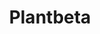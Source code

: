 ---
layout: home

title: Plantbeta
titleTemplate: Plantbeta

hero: 
  name: Plantbeta
  text: 
  tagline: How to be a Tree Planter
  actions:
    - theme: brand
      text: Get Started
      link: /guide/What/WhatPlantbeta
    - text: 🟩🔺💜🟠🔷
      link: /reference/ReferenceOverview
    - text: Test
      link: /tests/TestsOverview
    - text: Develop
      link: /development/DevelopmentOverview
    - text: Sponsor
      link: /sponsor/Overview

features:
  - icon: 🌲
    title: Plant More Efficiently 
    details: Increase your Ability to Plant Trees
  - icon: 🛠️
    title: Under Construction 
    details: Last Updated September 30, 2023
  - icon: 😊
    title: Feel Better
    details: Less Injuries, Better Mental Health!
---